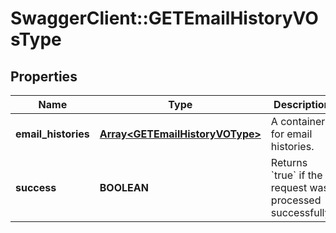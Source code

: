 # SwaggerClient::GETEmailHistoryVOsType

## Properties
Name | Type | Description | Notes
------------ | ------------- | ------------- | -------------
**email_histories** | [**Array&lt;GETEmailHistoryVOType&gt;**](GETEmailHistoryVOType.md) | A container for email histories.  | [optional] 
**success** | **BOOLEAN** | Returns &#x60;true&#x60; if the request was processed successfully.  | [optional] 



